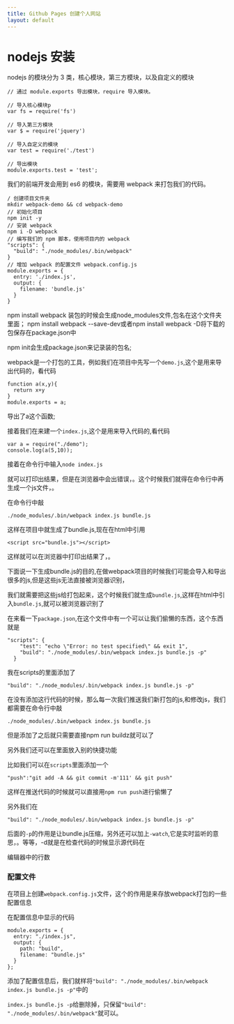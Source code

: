 ```yaml
---
title: Github Pages 创建个人网站
layout: default
---
```



# nodejs 安装

nodejs 的模块分为 3 类，核心模块，第三方模块，以及自定义的模块


```
// 通过 module.exports 导出模块，require 导入模块。

// 导入核心模块p
var fs = require('fs')

// 导入第三方模块
var $ = require('jquery')

// 导入自定义的模块
var test = require('./test')

// 导出模块
module.exports.test = 'test';
```

我们的前端开发会用到 es6 的模块，需要用 webpack 来打包我们的代码。

```
/ 创建项目文件夹
mkdir webpack-demo && cd webpack-demo
// 初始化项目
npm init -y
// 安装 webpack
npm i -D webpack
// 编写我们的 npm 脚本，使用项目内的 webpack
"scripts": {
  "build": "./node_modules/.bin/webpack"
}
// 增加 webpack 的配置文件 webpack.config.js
module.exports = {
  entry: './index.js',
  output: {
    filename: 'bundle.js'
  }
}
```

npm install webpack 装包的时候会生成node_modules文件,包名在这个文件夹里面；
npm install webpack --save-dev或者npm install webpack -D将下载的包保存在package.json中

npm init会生成package.json来记录装的包名;

webpack是一个打包的工具，例如我们在项目中先写一个`demo.js`,这个是用来导出代码的，看代码

```
function a(x,y){
  return x+y
}
module.exports = a;

```
导出了a这个函数;

接着我们在来建一个`index.js`,这个是用来导入代码的,看代码

```
var a = require("./demo");
console.log(a(5,10));
```

接着在命令行中输入`node index.js`

就可以打印出结果，但是在浏览器中会出错误，。这个时候我们就得在命令行中再生成一个js文件，。

在命令行中敲

```
./node_modules/.bin/webpack index.js bundle.js
```
这样在项目中就生成了bundle.js,现在在html中引用  

```
<script src="bundle.js"></script>
```
这样就可以在浏览器中打印出结果了，。

下面说一下生成bundle.js的目的,在做webpack项目的时候我们可能会导入和导出很多的js,但是这些js无法直接被浏览器识别，

我们就需要把这些js给打包起来，这个时候我们就生成`bundle.js`,这样在html中引入`bundle.js`,就可以被浏览器识别了

在来看一下`package.json`,在这个文件中有一个可以让我们偷懒的东西，这个东西就是

```
"scripts": {
    "test": "echo \"Error: no test specified\" && exit 1",
    "build": "./node_modules/.bin/webpack index.js bundle.js -p"
  }
```
我在scripts的里面添加了

```
"build": "./node_modules/.bin/webpack index.js bundle.js -p"
```

在没有添加这行代码的时候，那么每一次我们推送我们新打包的js,和修改js，我们都需要在命令行中敲

`./node_modules/.bin/webpack index.js bundle.js`

但是添加了之后就只需要直接npm run buildz就可以了

另外我们还可以在里面放入别的快捷功能

比如我们可以在`scripts`里面添加一个

```
"push":"git add -A && git commit -m'111' && git push"
```

这样在推送代码的时候就可以直接用`npm run push`进行偷懒了

另外我们在

```
"build": "./node_modules/.bin/webpack index.js bundle.js -p"
```

后面的`-p`的作用是让bundle.js压缩，另外还可以加上`-watch`,它是实时监听的意思，。等等，-d就是在检查代码的时候显示源代码在

编辑器中的行数

###  配置文件

在项目上创建`webpack.config.js`文件，这个的作用是来存放webpack打包的一些配置信息

在配置信息中显示的代码

```
module.exports = {
  entry: "./index.js",
  output: {
    path: "build",
    filename: "bundle.js"
  }
};
```

添加了配置信息后，我们就样将`"build": "./node_modules/.bin/webpack index.js bundle.js -p"`中的

`index.js bundle.js -p`给删除掉，只保留`"build": "./node_modules/.bin/webpack"`就可以。

